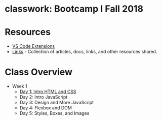 # classwork: Bootcamp I Fall 2018

# Resources
- [VS Code Extensions](VSCode-Extensions.md)
- [Links](links.md) - Collection of articles, docs, links, and other resources shared.

# Class Overview
- Week 1
  - [Day 1: Intro HTML and CSS](week-01/class01_intro-html/README.md)
  - Day 2: Intro JavaScript
  - Day 3: Design and More JavaScript
  - Day 4: Flexbox and DOM
  - Day 5: Styles, Boxes, and Images

